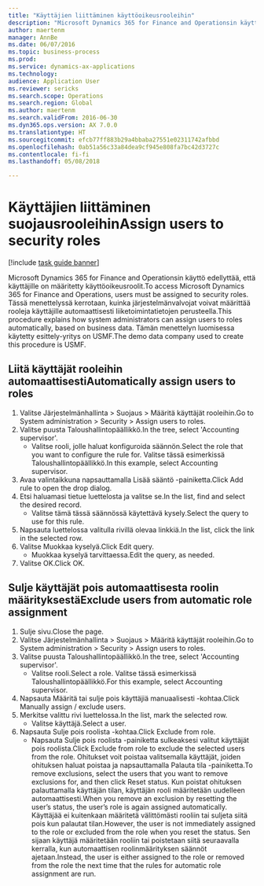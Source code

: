 ```yaml
--- 
title: "Käyttäjien liittäminen käyttöoikeusrooleihin"
description: "Microsoft Dynamics 365 for Finance and Operationsin käyttö edellyttää, että käyttäjille on määritetty käyttöoikeusroolit."
author: maertenm
manager: AnnBe
ms.date: 06/07/2016
ms.topic: business-process
ms.prod: 
ms.service: dynamics-ax-applications
ms.technology: 
audience: Application User
ms.reviewer: sericks
ms.search.scope: Operations
ms.search.region: Global
ms.author: maertenm
ms.search.validFrom: 2016-06-30
ms.dyn365.ops.version: AX 7.0.0
ms.translationtype: HT
ms.sourcegitcommit: efcb77ff883b29a4bbaba27551e02311742afbbd
ms.openlocfilehash: 0ab51a56c33a84dea9cf945e808fa7bc42d3727c
ms.contentlocale: fi-fi
ms.lasthandoff: 05/08/2018

---
```

# <a name="assign-users-to-security-roles"></a><span data-ttu-id="7b698-103">Käyttäjien liittäminen suojausrooleihin</span><span class="sxs-lookup"><span data-stu-id="7b698-103">Assign users to security roles</span></span>

[!include [task guide banner](../../includes/task-guide-banner.md)]

<span data-ttu-id="7b698-104">Microsoft Dynamics 365 for Finance and Operationsin käyttö edellyttää, että käyttäjille on määritetty käyttöoikeusroolit.</span><span class="sxs-lookup"><span data-stu-id="7b698-104">To access Microsoft Dynamics 365 for Finance and Operations, users must be assigned to security roles.</span></span> <span data-ttu-id="7b698-105">Tässä menettelyssä kerrotaan, kuinka järjestelmänvalvojat voivat määrittää rooleja käyttäjille automaattisesti liiketoimintatietojen perusteella.</span><span class="sxs-lookup"><span data-stu-id="7b698-105">This procedure explains how system administrators can assign users to roles automatically, based on business data.</span></span> <span data-ttu-id="7b698-106">Tämän menettelyn luomisessa käytetty esittely-yritys on USMF.</span><span class="sxs-lookup"><span data-stu-id="7b698-106">The demo data company used to create this procedure is USMF.</span></span>


## <a name="automatically-assign-users-to-roles"></a><span data-ttu-id="7b698-107">Liitä käyttäjät rooleihin automaattisesti</span><span class="sxs-lookup"><span data-stu-id="7b698-107">Automatically assign users to roles</span></span>
1. <span data-ttu-id="7b698-108">Valitse Järjestelmänhallinta > Suojaus > Määritä käyttäjät rooleihin.</span><span class="sxs-lookup"><span data-stu-id="7b698-108">Go to System administration > Security > Assign users to roles.</span></span>
2. <span data-ttu-id="7b698-109">Valitse puusta Taloushallintopäällikkö.</span><span class="sxs-lookup"><span data-stu-id="7b698-109">In the tree, select 'Accounting supervisor'.</span></span>
    * <span data-ttu-id="7b698-110">Valitse rooli, jolle haluat konfiguroida säännön.</span><span class="sxs-lookup"><span data-stu-id="7b698-110">Select the role that you want to configure the rule for.</span></span> <span data-ttu-id="7b698-111">Valitse tässä esimerkissä Taloushallintopäällikkö.</span><span class="sxs-lookup"><span data-stu-id="7b698-111">In this example, select Accounting supervisor.</span></span>  
3. <span data-ttu-id="7b698-112">Avaa valintaikkuna napsauttamalla Lisää sääntö -painiketta.</span><span class="sxs-lookup"><span data-stu-id="7b698-112">Click Add rule to open the drop dialog.</span></span>
4. <span data-ttu-id="7b698-113">Etsi haluamasi tietue luettelosta ja valitse se.</span><span class="sxs-lookup"><span data-stu-id="7b698-113">In the list, find and select the desired record.</span></span>
    * <span data-ttu-id="7b698-114">Valitse tämä tässä säännössä käytettävä kysely.</span><span class="sxs-lookup"><span data-stu-id="7b698-114">Select the query to use for this rule.</span></span>  
5. <span data-ttu-id="7b698-115">Napsauta luettelossa valitulla rivillä olevaa linkkiä.</span><span class="sxs-lookup"><span data-stu-id="7b698-115">In the list, click the link in the selected row.</span></span>
6. <span data-ttu-id="7b698-116">Valitse Muokkaa kyselyä.</span><span class="sxs-lookup"><span data-stu-id="7b698-116">Click Edit query.</span></span>
    * <span data-ttu-id="7b698-117">Muokkaa kyselyä tarvittaessa.</span><span class="sxs-lookup"><span data-stu-id="7b698-117">Edit the query, as needed.</span></span>  
7. <span data-ttu-id="7b698-118">Valitse OK.</span><span class="sxs-lookup"><span data-stu-id="7b698-118">Click OK.</span></span>

## <a name="exclude-users-from-automatic-role-assignment"></a><span data-ttu-id="7b698-119">Sulje käyttäjät pois automaattisesta roolin määrityksestä</span><span class="sxs-lookup"><span data-stu-id="7b698-119">Exclude users from automatic role assignment</span></span>
1. <span data-ttu-id="7b698-120">Sulje sivu.</span><span class="sxs-lookup"><span data-stu-id="7b698-120">Close the page.</span></span>
2. <span data-ttu-id="7b698-121">Valitse Järjestelmänhallinta > Suojaus > Määritä käyttäjät rooleihin.</span><span class="sxs-lookup"><span data-stu-id="7b698-121">Go to System administration > Security > Assign users to roles.</span></span>
3. <span data-ttu-id="7b698-122">Valitse puusta Taloushallintopäällikkö.</span><span class="sxs-lookup"><span data-stu-id="7b698-122">In the tree, select 'Accounting supervisor'.</span></span>
    * <span data-ttu-id="7b698-123">Valitse rooli.</span><span class="sxs-lookup"><span data-stu-id="7b698-123">Select a role.</span></span> <span data-ttu-id="7b698-124">Valitse tässä esimerkissä Taloushallintopäällikkö.</span><span class="sxs-lookup"><span data-stu-id="7b698-124">For this example, select Accounting supervisor.</span></span>  
4. <span data-ttu-id="7b698-125">Napsauta Määritä tai sulje pois käyttäjiä manuaalisesti -kohtaa.</span><span class="sxs-lookup"><span data-stu-id="7b698-125">Click Manually assign / exclude users.</span></span>
5. <span data-ttu-id="7b698-126">Merkitse valittu rivi luettelossa.</span><span class="sxs-lookup"><span data-stu-id="7b698-126">In the list, mark the selected row.</span></span>
    * <span data-ttu-id="7b698-127">Valitse käyttäjä.</span><span class="sxs-lookup"><span data-stu-id="7b698-127">Select a user.</span></span>  
6. <span data-ttu-id="7b698-128">Napsauta Sulje pois roolista -kohtaa.</span><span class="sxs-lookup"><span data-stu-id="7b698-128">Click Exclude from role.</span></span>
    * <span data-ttu-id="7b698-129">Napsauta Sulje pois roolista -painiketta sulkeaksesi valitut käyttäjät pois roolista.</span><span class="sxs-lookup"><span data-stu-id="7b698-129">Click Exclude from role to exclude the selected users from the role.</span></span> <span data-ttu-id="7b698-130">Ohitukset voit poistaa valitsemalla käyttäjät, joiden ohituksen haluat poistaa ja napsauttamalla Palauta tila -painiketta.</span><span class="sxs-lookup"><span data-stu-id="7b698-130">To remove exclusions, select the users that you want to remove exclusions for, and then click Reset status.</span></span> <span data-ttu-id="7b698-131">Kun poistat ohituksen palauttamalla käyttäjän tilan, käyttäjän rooli määritetään uudelleen automaattisesti.</span><span class="sxs-lookup"><span data-stu-id="7b698-131">When you remove an exclusion by resetting the user’s status, the user’s role is again assigned automatically.</span></span> <span data-ttu-id="7b698-132">Käyttäjää ei kuitenkaan määritetä välittömästi rooliin tai suljeta siitä pois kun palautat tilan.</span><span class="sxs-lookup"><span data-stu-id="7b698-132">However, the user is not immediately assigned to the role or excluded from the role when you reset the status.</span></span> <span data-ttu-id="7b698-133">Sen sijaan käyttäjä määritetään rooliin tai poistetaan siitä seuraavalla kerralla, kun automaattisen roolinmäärityksen säännöt ajetaan.</span><span class="sxs-lookup"><span data-stu-id="7b698-133">Instead, the user is either assigned to the role or removed from the role the next time that the rules for automatic role assignment are run.</span></span>  


